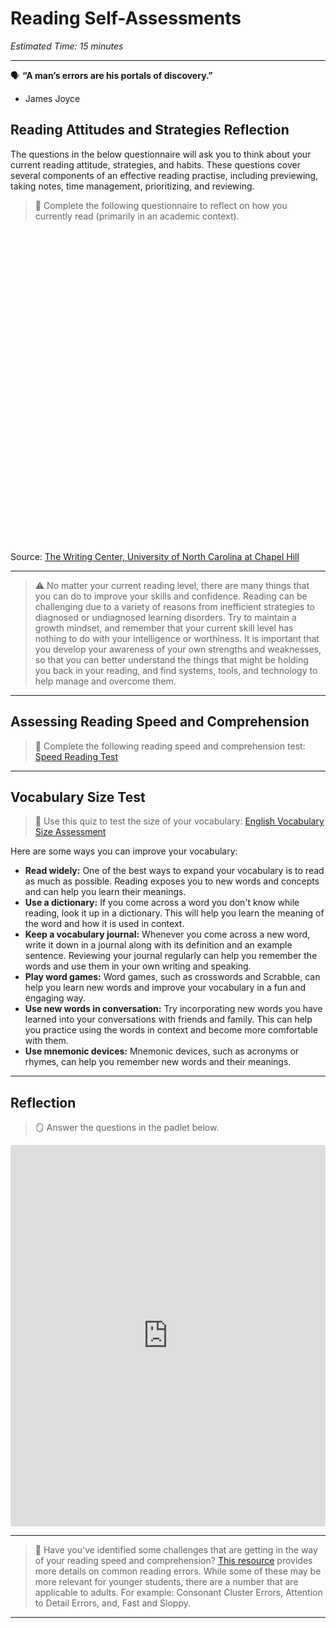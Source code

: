 # Reading Self-Assessments
*Estimated Time: 15 minutes*

---

<aside>
  
🗣 **“A man’s errors are his portals of discovery.”** 
  
- James Joyce

</aside>

## Reading Attitudes and Strategies Reflection

The questions in the below questionnaire will ask you to think about your current reading attitude, strategies, and habits. These questions cover several components of an effective reading practise, including previewing, taking notes, time management, prioritizing, and reviewing. 

> 📝 Complete the following questionnaire to reflect on how you currently read (primarily in an academic context).

<div data-tf-widget="XaqfmJb4" data-tf-iframe-props="title=Reading Attitude Assessment" data-tf-medium="snippet" style="width:100%;height:500px;"></div><script src="//embed.typeform.com/next/embed.js"></script>


Source: [The Writing Center, University of North Carolina at Chapel Hill](https://learningcenter.unc.edu/tips-and-tools/reading-strategies-self-assessment/)

---

> ⚠️ No matter your current reading level, there are many things that you can do to improve your skills and confidence. Reading can be challenging due to a variety of reasons from inefficient strategies to diagnosed or undiagnosed learning disorders. Try to maintain a growth mindset, and remember that your current skill level has nothing to do with your intelligence or worthiness. It is important that you develop your awareness of your own strengths and weaknesses, so that you can better understand the things that might be holding you back in your reading, and find systems, tools, and technology to help manage and overcome them.

---

## Assessing Reading Speed and Comprehension

> 📝 Complete the following reading speed and comprehension test: [Speed Reading Test](https://outreadapp.com/reading-speed-test)

---

## Vocabulary Size Test

> 📝 Use this quiz to test the size of your vocabulary: [English Vocabulary Size Assessment](https://preply.com/en/learn/english/test-your-vocab)

Here are some ways you can improve your vocabulary:
- **Read widely:** One of the best ways to expand your vocabulary is to read as much as possible. Reading exposes you to new words and concepts and can help you learn their meanings.
- **Use a dictionary:** If you come across a word you don't know while reading, look it up in a dictionary. This will help you learn the meaning of the word and how it is used in context.
- **Keep a vocabulary journal:** Whenever you come across a new word, write it down in a journal along with its definition and an example sentence. Reviewing your journal regularly can help you remember the words and use them in your own writing and speaking.
- **Play word games:** Word games, such as crosswords and Scrabble, can help you learn new words and improve your vocabulary in a fun and engaging way.
- **Use new words in conversation:** Try incorporating new words you have learned into your conversations with friends and family. This can help you practice using the words in context and become more comfortable with them.
- **Use mnemonic devices:** Mnemonic devices, such as acronyms or rhymes, can help you remember new words and their meanings.

---

## Reflection

> 🪞 Answer the questions in the padlet below.

<div style="border:1px solid rgba(0,0,0,0.1);border-radius:2px;box-sizing:border-box;overflow:hidden;position:relative;width:100%;background:#F4F4F4"><iframe src="https://padlet.com/curriculumpad/cq25nmtugl1dxexq" frameborder="0" allow="camera;microphone;geolocation" style="width:100%;height:608px;display:block;padding:0;margin:0"></iframe></div>

---

> 📖 Have you've identified some challenges that are getting in the way of your reading speed and comprehension? [This resource](https://www.righttrackreading.com/errors.html) provides more details on common reading errors. While some of these may be more relevant for younger students, there are a number that are applicable to adults. For example: Consonant Cluster Errors, Attention to Detail Errors, and, Fast and Sloppy. 

---

